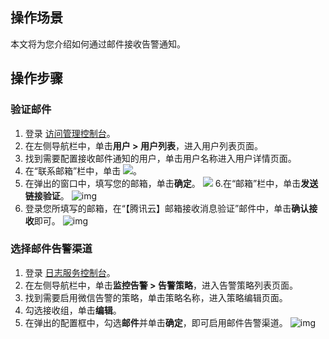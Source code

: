 ## 操作场景

本文将为您介绍如何通过邮件接收告警通知。

## 操作步骤

### 验证邮件

1. 登录 [访问管理控制台](https://console.cloud.tencent.com/cam)。
2. 在左侧导航栏中，单击**用户 > 用户列表**，进入用户列表页面。
3. 找到需要配置接收邮件通知的用户，单击用户名称进入用户详情页面。
4. 在“联系邮箱”栏中，单击 ![](https://main.qcloudimg.com/raw/2aa3f1ffbeed26a8462bf74fc15a7111.png)。
5. 在弹出的窗口中，填写您的邮箱，单击**确定**。
![](https://main.qcloudimg.com/raw/a5c80784b6e4b3b56047fe4d8274ab6e.png)
6.在“邮箱”栏中，单击**发送链接验证**。
![img](https://main.qcloudimg.com/raw/050ecc04499dc4cd6d447bfab5031dc9.png)
7. 登录您所填写的邮箱，在“【腾讯云】邮箱接收消息验证”邮件中，单击**确认接收**即可。
![img](https://main.qcloudimg.com/raw/d60ebf97dad7f4cabdb26800638275c3.png)

### 选择邮件告警渠道

1. 登录 [日志服务控制台](https://console.cloud.tencent.com/cls/monitor/notice/create)。
2. 在左侧导航栏中，单击**监控告警 > 告警策略**，进入告警策略列表页面。
3. 找到需要启用微信告警的策略，单击策略名称，进入策略编辑页面。
4. 勾选接收组，单击**编辑**。
5. 在弹出的配置框中，勾选**邮件**并单击**确定**，即可启用邮件告警渠道。
![img](https://main.qcloudimg.com/raw/5cd22d99e43c89bb6c55dd12ea0e47d5.png)


